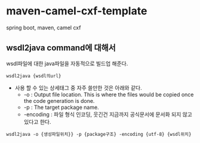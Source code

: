 # maven-camel-cxf-template
spring boot, maven, camel cxf

## wsdl2java command에 대해서
wsdl파일에 대한 java파일을 자동적으로 빌드업 해준다.

```
wsdl2java {wsdl의url}
```

 - 사용 할 수 있는 상세태그 중 자주 쓸만한 것은 아래와 같다.
   - -o : Output file location. This is where the files would be copied once the code generation is done.
   - -p : The target package name.
   - -encoding : 파일 형식 인코딩, 웃긴건 지금까지 공식문서에 문서화 되지 않고 있다고 한다.

```
wsdl2java -o {생성파일위치}} -p {package구조} -encoding {utf-8} {wsdl위치}
```
